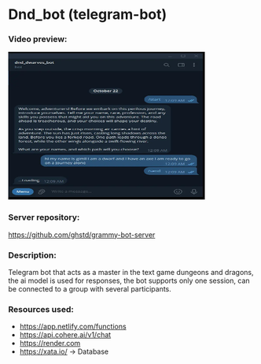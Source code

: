 # Dnd_bot (telegram-bot)

### Video preview:
<a href="https://firebasestorage.googleapis.com/v0/b/projects-aggregator-database.appspot.com/o/dnd_bot.mp4?alt=media&token=194fa4aa-4c1f-47a9-b1e0-a0e0bf385ed6">
    <img src="./dnd_bot.webp" alt="video preview" width="400" height="300">
</a>

### Server repository:
https://github.com/ghstd/grammy-bot-server

### Description:
Telegram bot that acts as a master in the text game dungeons and dragons, the ai model is used for responses, the bot supports only one session, can be connected to a group with several participants.

### Resources used:
- https://app.netlify.com/functions
- https://api.cohere.ai/v1/chat
- https://render.com
- https://xata.io/ -> Database
